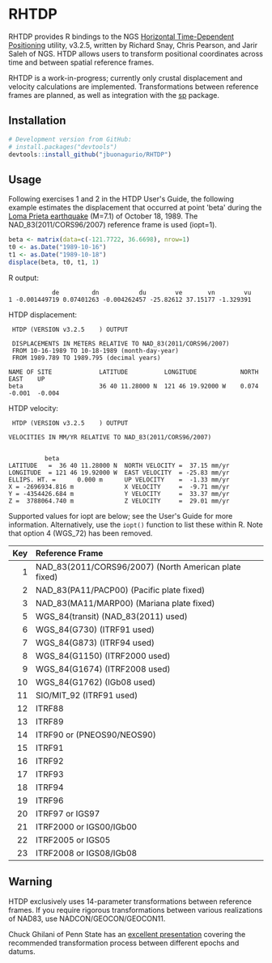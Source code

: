# RHTDP

RHTDP provides R bindings to the NGS [Horizontal Time-Dependent Positioning](https://www.ngs.noaa.gov/TOOLS/Htdp/Htdp.shtml) utility, v3.2.5, written by Richard Snay, Chris Pearson, and Jarir Saleh of NGS. HTDP allows users to transform positional coordinates across time and between spatial reference frames.

RHTDP is a work-in-progress; currently only crustal displacement and velocity calculations are implemented. Transformations between reference frames are planned, as well as integration with the [sp](https://cran.r-project.org/package=sp) package.

## Installation

```R
# Development version from GitHub:
# install.packages("devtools")
devtools::install_github("jbuonagurio/RHTDP")
```

## Usage

Following exercises 1 and 2 in the HTDP User's Guide, the following example estimates the displacement that occurred at point 'beta' during the [Loma Prieta earthquake](https://en.wikipedia.org/wiki/1989_Loma_Prieta_earthquake) (M=7.1) of October 18, 1989. The NAD_83(2011/CORS96/2007) reference frame is used (iopt=1).

```R
beta <- matrix(data=c(-121.7722, 36.6698), nrow=1)
t0 <- as.Date("1989-10-16")
t1 <- as.Date("1989-10-18")
displace(beta, t0, t1, 1)
```

R output:
```
            de         dn           du        ve       vn        vu
1 -0.001449719 0.07401263 -0.004262457 -25.82612 37.15177 -1.329391
```

HTDP displacement:
```
 HTDP (VERSION v3.2.5    ) OUTPUT

 DISPLACEMENTS IN METERS RELATIVE TO NAD_83(2011/CORS96/2007)
 FROM 10-16-1989 TO 10-18-1989 (month-day-year)
 FROM 1989.789 TO 1989.795 (decimal years)

NAME OF SITE             LATITUDE          LONGITUDE            NORTH    EAST    UP 
beta                     36 40 11.28000 N  121 46 19.92000 W    0.074  -0.001  -0.004
```

HTDP velocity:
```
 HTDP (VERSION v3.2.5    ) OUTPUT

VELOCITIES IN MM/YR RELATIVE TO NAD_83(2011/CORS96/2007)


          beta                    
LATITUDE   =  36 40 11.28000 N  NORTH VELOCITY =  37.15 mm/yr
LONGITUDE  = 121 46 19.92000 W  EAST VELOCITY  = -25.83 mm/yr
ELLIPS. HT. =      0.000 m      UP VELOCITY    =  -1.33 mm/yr
X = -2696934.816 m              X VELOCITY     =  -9.71 mm/yr
Y = -4354426.684 m              Y VELOCITY     =  33.37 mm/yr
Z =  3788064.740 m              Z VELOCITY     =  29.01 mm/yr
```

Supported values for iopt are below; see the User's Guide for more information. Alternatively, use the `iopt()` function to list these within R. Note that option 4 (WGS_72) has been removed.

| Key | Reference Frame |
| ---: | :--- |
| 1 | NAD_83(2011/CORS96/2007) (North American plate fixed) |
| 2 | NAD_83(PA11/PACP00) (Pacific plate fixed) |
| 3 | NAD_83(MA11/MARP00) (Mariana plate fixed) |
| 5 | WGS_84(transit) (NAD_83(2011) used) |
| 6 | WGS_84(G730) (ITRF91 used) |
| 7 | WGS_84(G873) (ITRF94 used) |
| 8 | WGS_84(G1150) (ITRF2000 used) |
| 9 | WGS_84(G1674) (ITRF2008 used) |
| 10 | WGS_84(G1762) (IGb08 used) |
| 11 | SIO/MIT_92 (ITRF91 used) |
| 12 | ITRF88 |
| 13 | ITRF89 |
| 14 | ITRF90 or (PNEOS90/NEOS90) |
| 15 | ITRF91 |
| 16 | ITRF92 |
| 17 | ITRF93 |
| 18 | ITRF94 |
| 19 | ITRF96 |
| 20 | ITRF97 or IGS97 |
| 21 | ITRF2000 or IGS00/IGb00 |
| 22 | ITRF2005 or IGS05 |
| 23 | ITRF2008 or IGS08/IGb08 |

## Warning

HTDP exclusively uses 14-parameter transformations between reference frames. If you require rigorous transformations between various realizations of NAD83, use NADCON/GEOCON/GEOCON11.

Chuck Ghilani of Penn State has an [excellent presentation](http://www.personal.psu.edu/cdg3/PSLS.pdf) covering the recommended transformation process between different epochs and datums.
